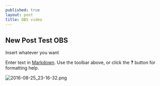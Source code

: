 ```yaml
---
published: true
layout: post
title: OBS video
---
```

## New Post Test OBS

Insert whatever you want

Enter text in [Markdown](http://daringfireball.net/projects/markdown/). Use the toolbar above, or click the **?** button for formatting help.

![2016-08-25_23-16-32.png]({{site.baseurl}}/images/2016-08-25_23-16-32.png)
